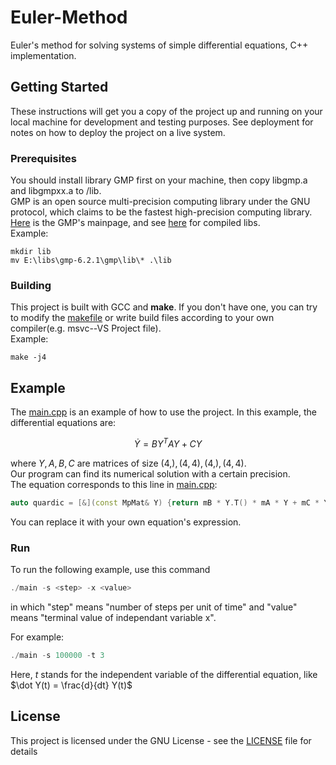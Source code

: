 # Euler-Method
 
Euler's method for solving systems of simple differential equations, C++ implementation.
 
## Getting Started
 
These instructions will get you a copy of the project up and running on your local machine for development and testing purposes. See deployment for notes on how to deploy the project on a live system.
 
### Prerequisites
 
You should install library GMP first on your machine, then copy libgmp.a and libgmpxx.a to /lib.
\
GMP is an open source multi-precision computing library under the GNU protocol, which claims to be the fastest high-precision computing library. [Here](https://gmplib.org/) is the GMP's mainpage, and see [here](https://github.com/WCIofQMandRA/built-gmp_mpfr_mpc) for compiled libs.
\
Example:

```
mkdir lib
mv E:\libs\gmp-6.2.1\gmp\lib\* .\lib
```
 
### Building
 
This project is built with GCC and **make**. If you don't have one, you can try to modify the [makefile](./makefile) or write build files according to your own compiler(e.g. msvc--VS Project file).
\
Example:

```
make -j4
```

## Example

The [main.cpp](./src/main.cpp) is an example of how to use the project. In this example, the differential equations are:

$$
\dot Y = B Y^T A Y + CY
$$

where $Y, A, B, C$ are matrices of size $(4,), (4, 4), (4, ), (4, 4)$. 
\
Our program can find its numerical solution with a certain precision.
\
The equation corresponds to this line in [main.cpp](./src/main.cpp):

```cpp
auto quardic = [&](const MpMat& Y) {return mB * Y.T() * mA * Y + mC * Y;};
```

You can replace it with your own equation's expression.

### Run

To run the following example, use this command

```ps1
./main -s <step> -x <value>
```

in which "step" means "number of steps per unit of time" and "value" means "terminal value of independant variable x".

For example:

```ps1
./main -s 100000 -t 3
```

Here, $t$ stands for the independent variable of the differential equation, like $\dot Y(t) = \frac{d}{dt} Y(t)$

## License
 
This project is licensed under the GNU License - see the [LICENSE](./LICENSE) file for details
